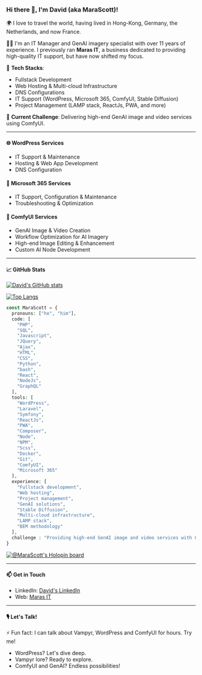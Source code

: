 ### Hi there 👋, I'm David (aka MaraScott)!

🌍 I love to travel the world, having lived in Hong-Kong, Germany, the Netherlands, and now France.

👨‍💼 I'm an IT Manager and GenAI imagery specialist with over 11 years of experience. I previously ran **Maras IT**, a business dedicated to providing high-quality IT support, but have now shifted my focus.

🔨 **Tech Stacks**: 
- Fullstack Development
- Web Hosting & Multi-cloud Infrastructure
- DNS Configurations
- IT Support (WordPress, Microsoft 365, ComfyUI, Stable Diffusion)
- Project Management (LAMP stack, ReactJs, PWA, and more)

🎯 **Current Challenge**: Delivering high-end GenAI image and video services using ComfyUI.

---

#### 🌐 WordPress Services
- IT Support & Maintenance
- Hosting & Web App Development
- DNS Configuration

#### 💼 Microsoft 365 Services
- IT Support, Configuration & Maintenance
- Troubleshooting & Optimization

#### 🎨 ComfyUI Services
- GenAI Image & Video Creation
- Workflow Optimization for AI Imagery
- High-end Image Editing & Enhancement
- Custom AI Node Development

---

#### 📈 GitHub Stats

[![David's GitHub stats](https://github-readme-stats.vercel.app/api?username=MaraScott&theme=radical&show_icons=true&hide_border=true&count_private=true&show_owner=true&locale=en&include_all_commits=true)](#)

[![Top Langs](https://github-readme-stats.vercel.app/api/top-langs/?username=MaraScott&layout=compact&theme=radical&hide_border=true&locale=en)](#)

```php
const MaraScott = {
  pronouns: ["he", "him"],
  code: [
    "PHP",
    "SQL",
    "Javascript",
    "JQuery",
    "Ajax",
    "HTML",
    "CSS",
    "Python",
    "bash",
    "React",
    "NodeJs",
    "GraphQL"
  ],
  tools: [
    "WordPress",
    "Laravel",
    "Symfony",
    "ReactJs",
    "PWA",
    "Composer",
    "Node",
    "NPM",
    "Scss",
    "Docker",
    "Git",
    "ComfyUI",
    "Microsoft 365"
  ],
  experience: [
    "Fullstack development",
    "Web hosting",
    "Project management",
    "GenAI solutions",
    "Stable Diffusion",
    "Multi-cloud infrastructure",
    "LAMP stack",
    "BEM methodology"
  ],
  challenge : "Providing high-end GenAI image and video services with ComfyUI"
}
```

[![@MaraScott's Holopin board](https://holopin.me/MaraScott)](https://holopin.io/@MaraScott)

---

#### 📫 Get in Touch

- LinkedIn: [David's LinkedIn](https://linkedin.com/in/davasq)
- Web: [Maras IT](https://www.marascott.ai/)

---

#### 🎙️ Let's Talk!

⚡ Fun fact: I can talk about Vampyr, WordPress and ComfyUI for hours. Try me!

- WordPress? Let's dive deep.
- Vampyr lore? Ready to explore.
- ComfyUI and GenAI? Endless possibilities!
